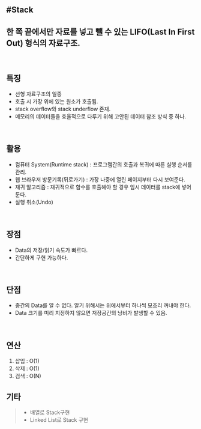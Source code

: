 #Stack
----
## 한 쪽 끝에서만 자료를 넣고 뺄 수 있는 LIFO(Last In First Out) 형식의 자료구조.
<br>

## 특징
- 선형 자료구조의 일종
- 호출 시 가장 위에 있는 원소가 호출됨.
- stack overflow와 stack underflow 존재.
- 메모리의 데이터들을 효율적으로 다루기 위해 고안된 데이터 참조 방식 중 하나.
<br>

## 활용
- 컴퓨터 System(Runtime stack) : 프로그램간의 호출과 복귀에 따른 실행 순서를 관리.
- 웹 브라우저 방문기록(뒤로가기) : 가장 나중에 열린 페이지부터 다시 보여준다.
- 재귀 알고리즘 : 재귀적으로 함수를 호출해야 할 경우 임시 데이터를 stack에 넣어둔다.
- 실행 취소(Undo)

<br>

## 장점
- Data의 저장/읽기 속도가 빠르다.
- 간단하게 구현 가능하다.

<br>

## 단점
- 중간의 Data를 알 수 없다. 알기 위해서는 위에서부터 하나씩 모조리 꺼내야 한다.
- Data 크기를 미리 지정하지 않으면 저장공간의 낭비가 발생할 수 있음.
  
<br>

## 연산
1. 삽입 : O(1)
2. 삭제 : O(1)
3. 검색 : O(N)

## 기타
> - 배열로 Stack구현
> - Linked List로 Stack 구현



